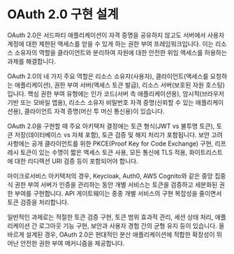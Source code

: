 # OAuth 2.0 구현 설계

OAuth 2.0은 서드파티 애플리케이션이 자격 증명을 공유하지 않고도 서버에서 사용자 계정에 대한 제한된 액세스를 얻을 수 있게 하는 권한 부여 프레임워크입니다. 이는 리소스 소유자의 역할을 클라이언트와 분리하여 자원에 대한 안전한 위임 액세스를 허용하는 과제를 해결합니다.

OAuth 2.0의 네 가지 주요 역할은 리소스 소유자(사용자), 클라이언트(액세스를 요청하는 애플리케이션), 권한 부여 서버(액세스 토큰 발급), 리소스 서버(보호된 자원 호스팅)입니다. 핵심 권한 부여 유형에는 인가 코드(서버 측 애플리케이션용), 암시적(브라우저 기반 또는 모바일 앱용), 리소스 소유자 비밀번호 자격 증명(신뢰할 수 있는 애플리케이션용), 클라이언트 자격 증명(머신 투 머신 통신용)이 있습니다.

OAuth 2.0을 구현할 때 주요 아키텍처 결정에는 토큰 형식(JWT vs 불투명 토큰), 토큰 저장(데이터베이스 vs 자체 포함), 토큰 검증 및 해지 처리가 포함됩니다. 보안 고려 사항에는 공개 클라이언트를 위한 PKCE(Proof Key for Code Exchange) 구현, 리프레시 토큰이 있는 수명이 짧은 액세스 토큰 사용, 모든 통신에 TLS 적용, 화이트리스트에 대한 리디렉션 URI 검증 등이 포함되어야 합니다.

마이크로서비스 아키텍처의 경우, Keycloak, Auth0, AWS Cognito와 같은 중앙 집중식 권한 부여 서버가 인증을 관리하는 동안 개별 서비스는 토큰을 검증하고 세분화된 권한 부여를 구현합니다. API 게이트웨이는 종종 개별 서비스의 구현 복잡성을 줄이면서 토큰 검증을 처리합니다.

일반적인 과제로는 적절한 토큰 검증 구현, 토큰 범위 효과적 관리, 세션 상태 처리, 애플리케이션 간 로그아웃 기능 구현, 보안과 사용자 경험 간의 균형 유지 등이 있습니다. 올바르게 설계된 경우, OAuth 2.0은 현대적인 분산 애플리케이션에 적합한 확장성이 뛰어난 안전한 권한 부여 메커니즘을 제공합니다.